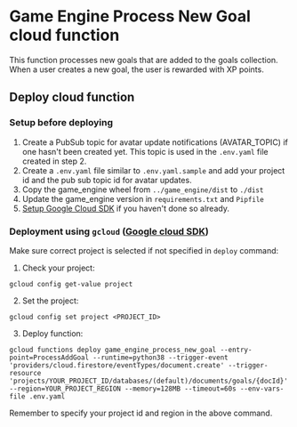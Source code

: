 # Game Engine Process New Goal cloud function
This function processes new goals that are added to the goals collection. When a user creates a new goal, the user is rewarded with XP points. 

## Deploy cloud function

### Setup before deploying
1. Create a PubSub topic for avatar update notifications (AVATAR_TOPIC) if one hasn't been created yet. This topic is used in the `.env.yaml` file created in step 2.
2. Create a `.env.yaml` file similar to `.env.yaml.sample` and add your project id and the pub sub topic id for avatar updates.
3. Copy the game_engine wheel from `../game_engine/dist` to `./dist`
4. Update the game_engine version in `requirements.txt` and `Pipfile`
5. [Setup Google Cloud SDK](https://cloud.google.com/sdk/docs/install) if you haven't done so already.


### Deployment using `gcloud` ([Google cloud SDK](https://cloud.google.com/sdk/docs/install))
Make sure correct project is selected if not specified in `deploy` command:

1. Check your project:
  ```
  gcloud config get-value project
  ```

2. Set the project:
  ```
  gcloud config set project <PROJECT_ID>
  ```

3. Deploy function:
  ```
  gcloud functions deploy game_engine_process_new_goal --entry-point=ProcessAddGoal --runtime=python38 --trigger-event 'providers/cloud.firestore/eventTypes/document.create' --trigger-resource 'projects/YOUR_PROJECT_ID/databases/(default)/documents/goals/{docId}' --region=YOUR_PROJECT_REGION --memory=128MB --timeout=60s --env-vars-file .env.yaml
  ```
Remember to specify your project id and region in the above command.
